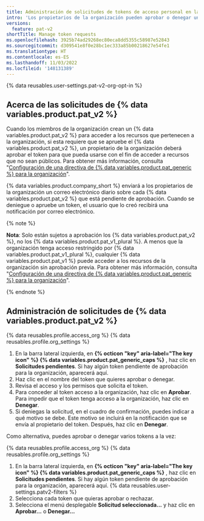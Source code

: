 ```yaml
---
title: Administración de solicitudes de tokens de acceso personal en la organización
intro: 'Los propietarios de la organización pueden aprobar o denegar un {% data variables.product.pat_v2 %} que solicite acceso a la organización.'
versions:
  feature: pat-v2
shortTitle: Manage token requests
ms.openlocfilehash: 3925b74ad29268ec80eca8dd5355c58987e52843
ms.sourcegitcommit: d309541e8f0e28bc1ec333a85b00218627e54fe1
ms.translationtype: HT
ms.contentlocale: es-ES
ms.lasthandoff: 11/03/2022
ms.locfileid: '148131389'
---
```

{% data reusables.user-settings.pat-v2-org-opt-in %}

## Acerca de las solicitudes de {% data variables.product.pat_v2 %}

Cuando los miembros de la organización crean un {% data variables.product.pat_v2 %} para acceder a los recursos que pertenecen a la organización, si esta requiere que se apruebe el {% data variables.product.pat_v2 %}, un propietario de la organización deberá aprobar el token para que pueda usarse con el fin de acceder a recursos que no sean públicos. Para obtener más información, consulta "[Configuración de una directiva de {% data variables.product.pat_generic %} para la organización](/organizations/managing-programmatic-access-to-your-organization/setting-a-personal-access-token-policy-for-your-organization)".

{% data variables.product.company_short %} enviará a los propietarios de la organización un correo electrónico diario sobre cada {% data variables.product.pat_v2 %} que está pendiente de aprobación. Cuando se deniegue o apruebe un token, el usuario que lo creó recibirá una notificación por correo electrónico.

{% note %}

**Nota**: Solo están sujetos a aprobación los {% data variables.product.pat_v2 %}, no los {% data variables.product.pat_v1_plural %}. A menos que la organización tenga acceso restringido por {% data variables.product.pat_v1_plural %}, cualquier {% data variables.product.pat_v1 %} puede acceder a los recursos de la organización sin aprobación previa. Para obtener más información, consulta "[Configuración de una directiva de {% data variables.product.pat_generic %} para la organización](/organizations/managing-programmatic-access-to-your-organization/setting-a-personal-access-token-policy-for-your-organization)".

{% endnote %}

## Administración de solicitudes de {% data variables.product.pat_v2 %}

{% data reusables.profile.access_org %} {% data reusables.profile.org_settings %}
1. En la barra lateral izquierda, en **{% octicon "key" aria-label="The key icon" %} {% data variables.product.pat_generic_caps %}** , haz clic en **Solicitudes pendientes**. Si hay algún token pendiente de aprobación para la organización, aparecerá aquí.
1. Haz clic en el nombre del token que quieres aprobar o denegar.
1. Revisa el acceso y los permisos que solicita el token.
1. Para conceder al token acceso a la organización, haz clic en **Aprobar**. Para impedir que el token tenga acceso a la organización, haz clic en **Denegar**.
1. Si deniegas la solicitud, en el cuadro de confirmación, puedes indicar a qué motivo se debe. Este motivo se incluirá en la notificación que se envía al propietario del token. Después, haz clic en **Denegar**.

Como alternativa, puedes aprobar o denegar varios tokens a la vez:

{% data reusables.profile.access_org %} {% data reusables.profile.org_settings %}
1. En la barra lateral izquierda, en **{% octicon "key" aria-label="The key icon" %} {% data variables.product.pat_generic_caps %}** , haz clic en **Solicitudes pendientes**. Si hay algún token pendiente de aprobación para la organización, aparecerá aquí.
{% data reusables.user-settings.patv2-filters %}
1. Selecciona cada token que quieras aprobar o rechazar.
1. Selecciona el menú desplegable **Solicitud seleccionada…** y haz clic en **Aprobar…** o **Denegar…**
